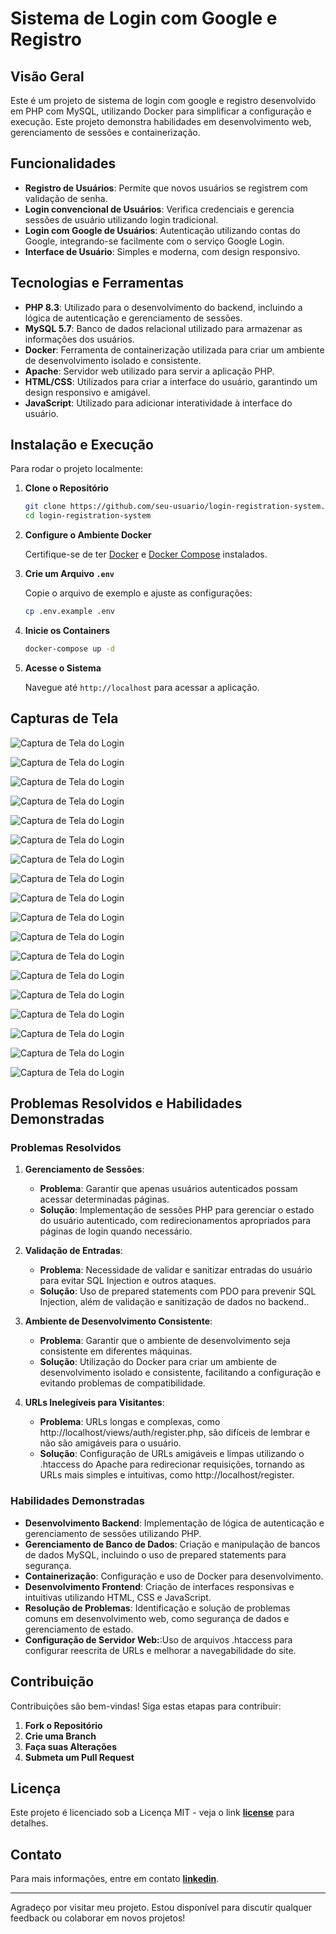 # Sistema de Login com Google e Registro

## Visão Geral

Este é um projeto de sistema de login com google e registro desenvolvido em PHP com MySQL, utilizando Docker para simplificar a configuração e execução. Este projeto demonstra habilidades em desenvolvimento web, gerenciamento de sessões e containerização.

## Funcionalidades

- **Registro de Usuários**: Permite que novos usuários se registrem com validação de senha.
- **Login convencional de Usuários**: Verifica credenciais e gerencia sessões de usuário utilizando login tradicional.
- **Login com Google de Usuários**: Autenticação utilizando contas do Google, integrando-se facilmente com o serviço Google Login.
- **Interface de Usuário**: Simples e moderna, com design responsivo.

## Tecnologias e Ferramentas

- **PHP 8.3**: Utilizado para o desenvolvimento do backend, incluindo a lógica de autenticação e gerenciamento de sessões.
- **MySQL 5.7**: Banco de dados relacional utilizado para armazenar as informações dos usuários.
- **Docker**: Ferramenta de containerização utilizada para criar um ambiente de desenvolvimento isolado e consistente.
- **Apache**: Servidor web utilizado para servir a aplicação PHP.
- **HTML/CSS**: Utilizados para criar a interface do usuário, garantindo um design responsivo e amigável.
- **JavaScript**: Utilizado para adicionar interatividade à interface do usuário.

## Instalação e Execução

Para rodar o projeto localmente:

1. **Clone o Repositório**

    ```bash
    git clone https://github.com/seu-usuario/login-registration-system.git
    cd login-registration-system
    ```

2. **Configure o Ambiente Docker**

    Certifique-se de ter [Docker](https://docs.docker.com/get-docker/) e [Docker Compose](https://docs.docker.com/compose/install/) instalados.

3. **Crie um Arquivo `.env`**

    Copie o arquivo de exemplo e ajuste as configurações:

    ```bash
    cp .env.example .env
    ```

4. **Inicie os Containers**

    ```bash
    docker-compose up -d
    ```

5. **Acesse o Sistema**

    Navegue até `http://localhost` para acessar a aplicação.


## Capturas de Tela

![Captura de Tela do Login](https://github.com/user-attachments/assets/e9c78e33-1f08-438a-9355-4f8058bd86a3)

![Captura de Tela do Login](https://github.com/user-attachments/assets/eeb093db-b68d-4dad-90a7-d5a869517cdb)

![Captura de Tela do Login](https://github.com/user-attachments/assets/001d37dc-c9ea-4a5a-87bd-976bd5fb6b0c)

![Captura de Tela do Login](https://github.com/user-attachments/assets/ec668220-a7fc-464e-8f04-50d4f4667ed0)

![Captura de Tela do Login](https://github.com/user-attachments/assets/7a9791f1-41ad-4707-9570-c5a8096acf89)

![Captura de Tela do Login](https://github.com/user-attachments/assets/61c24d1d-1f94-40c3-8aca-df82fe0fefb3)

![Captura de Tela do Login](https://github.com/user-attachments/assets/b00a85dc-1351-44ef-acf8-aa70985789fd)

![Captura de Tela do Login](https://github.com/user-attachments/assets/a0618da6-8f5b-40eb-9ddc-cfacf50d03e3)

![Captura de Tela do Login](https://github.com/user-attachments/assets/78ab3e18-2765-4047-838a-3685350ab746)

![Captura de Tela do Login](https://github.com/user-attachments/assets/531e94fc-41e6-4f3f-9664-abb2ab12d10c)

![Captura de Tela do Login](https://github.com/user-attachments/assets/60b0d5be-093b-46f8-bc52-0a76b7e2c3b9)

![Captura de Tela do Login](https://github.com/user-attachments/assets/ddba6122-31a0-42bd-be66-df0125e7c57a)

![Captura de Tela do Login](https://github.com/user-attachments/assets/bd74488a-c367-483b-8d7f-7f67ea510851)

![Captura de Tela do Login](https://github.com/user-attachments/assets/ac48d618-68f6-4b58-90cc-5554e89049c4)

![Captura de Tela do Login](https://github.com/user-attachments/assets/d92699f3-fd6f-404d-90d8-20732166c9ae)

![Captura de Tela do Login](https://github.com/user-attachments/assets/36a13ba4-55b8-4a14-9340-ba59248d1bdd)

![Captura de Tela do Login](https://github.com/user-attachments/assets/c7f50596-133d-41be-b6ff-41e20db02ec6)

![Captura de Tela do Login](https://github.com/user-attachments/assets/2a0f052e-8e19-43de-b226-7b370ce8dae4)

## Problemas Resolvidos e Habilidades Demonstradas

### Problemas Resolvidos

1. **Gerenciamento de Sessões**:
    - **Problema**: Garantir que apenas usuários autenticados possam acessar determinadas páginas.
    - **Solução**: Implementação de sessões PHP para gerenciar o estado do usuário autenticado, com redirecionamentos apropriados para páginas de login quando necessário.

2. **Validação de Entradas**:
    - **Problema**: Necessidade de validar e sanitizar entradas do usuário para evitar SQL Injection e outros ataques.
    - **Solução**: Uso de prepared statements com PDO para prevenir SQL Injection, além de validação e sanitização de dados no backend..

3. **Ambiente de Desenvolvimento Consistente**:
    - **Problema**: Garantir que o ambiente de desenvolvimento seja consistente em diferentes máquinas.
    - **Solução**: Utilização do Docker para criar um ambiente de desenvolvimento isolado e consistente, facilitando a configuração e evitando problemas de compatibilidade.

4. **URLs Inelegíveis para Visitantes**:
    - **Problema**: URLs longas e complexas, como http://localhost/views/auth/register.php, são difíceis de lembrar e não são amigáveis para o usuário.
    - **Solução**: Configuração de URLs amigáveis e limpas utilizando o .htaccess do Apache para redirecionar requisições, tornando as URLs mais simples e intuitivas, como http://localhost/register.

### Habilidades Demonstradas

- **Desenvolvimento Backend**: Implementação de lógica de autenticação e gerenciamento de sessões utilizando PHP.
- **Gerenciamento de Banco de Dados**: Criação e manipulação de bancos de dados MySQL, incluindo o uso de prepared statements para segurança.
- **Containerização**: Configuração e uso de Docker para desenvolvimento.
- **Desenvolvimento Frontend**: Criação de interfaces responsivas e intuitivas utilizando HTML, CSS e JavaScript.
- **Resolução de Problemas**: Identificação e solução de problemas comuns em desenvolvimento web, como segurança de dados e gerenciamento de estado.
- **Configuração de Servidor Web:**:Uso de arquivos .htaccess para configurar reescrita de URLs e melhorar a navegabilidade do site.

## Contribuição

Contribuições são bem-vindas! Siga estas etapas para contribuir:

1. **Fork o Repositório**
2. **Crie uma Branch**
3. **Faça suas Alterações**
4. **Submeta um Pull Request**

## Licença

Este projeto é licenciado sob a Licença MIT - veja o link **[license](https://opensource.org/license/MIT)** para detalhes.

## Contato

Para mais informações, entre em contato **[linkedin](https://www.linkedin.com/in/brunoopetri)**.

---

Agradeço por visitar meu projeto. Estou disponível para discutir qualquer feedback ou colaborar em novos projetos!